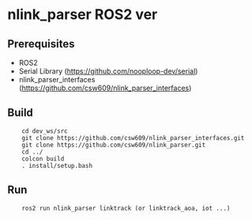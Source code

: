 # nlink_parser ROS2 ver

## Prerequisites
- ROS2
- Serial Library (https://github.com/nooploop-dev/serial)
- nlink_parser_interfaces (https://github.com/csw609/nlink_parser_interfaces)


## Build

```
    cd dev_ws/src  
    git clone https://github.com/csw609/nlink_parser_interfaces.git 
    git clone https://github.com/csw609/nlink_parser.git
    cd ../
    colcon build
    . install/setup.bash 
```

## Run

```
    ros2 run nlink_parser linktrack (or linktrack_aoa, iot ...)
```